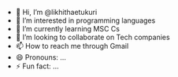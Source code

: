 - 👋 Hi, I’m @likhithaetukuri
- 👀 I’m interested in programming languages
- 🌱 I’m currently learning MSC Cs
- 💞️ I’m looking to collaborate on Tech companies
- 📫 How to reach me through Gmail
- 😄 Pronouns: ...
- ⚡ Fun fact: ...

<!---
likhithaetukuri/likhithaetukuri is a ✨ special ✨ repository because its `README.md` (this file) appears on your GitHub profile.
You can click the Preview link to take a look at your changes.
--->
